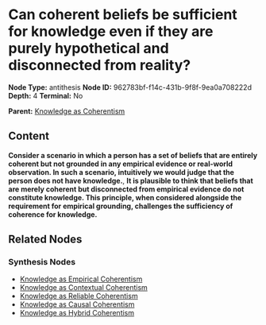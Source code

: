 # Can coherent beliefs be sufficient for knowledge even if they are purely hypothetical and disconnected from reality?

**Node Type:** antithesis
**Node ID:** 962783bf-f14c-431b-9f8f-9ea0a708222d
**Depth:** 4
**Terminal:** No

**Parent:** [Knowledge as Coherentism](knowledge-as-coherentism-synthesis-f78ef962-88a2-4aef-b3e5-4ff696bfae3c.md)

## Content

**Consider a scenario in which a person has a set of beliefs that are entirely coherent but not grounded in any empirical evidence or real-world observation. In such a scenario, intuitively we would judge that the person does not have knowledge.**, **It is plausible to think that beliefs that are merely coherent but disconnected from empirical evidence do not constitute knowledge. This principle, when considered alongside the requirement for empirical grounding, challenges the sufficiency of coherence for knowledge.**

## Related Nodes

### Synthesis Nodes

- [Knowledge as Empirical Coherentism](knowledge-as-empirical-coherentism-synthesis-89d80bfd-0aaa-4217-b8c4-603b27e1e0ea.md)
- [Knowledge as Contextual Coherentism](knowledge-as-contextual-coherentism-synthesis-43c36678-b492-4fb0-9e11-da924edc0e46.md)
- [Knowledge as Reliable Coherentism](knowledge-as-reliable-coherentism-synthesis-def1471a-7050-4c73-8fad-dcad2b1ee1c3.md)
- [Knowledge as Causal Coherentism](knowledge-as-causal-coherentism-synthesis-bb6661d0-49e0-422a-bfb4-eefeca44d876.md)
- [Knowledge as Hybrid Coherentism](knowledge-as-hybrid-coherentism-synthesis-dd297381-5b65-4307-84f4-b6ecc661e878.md)
